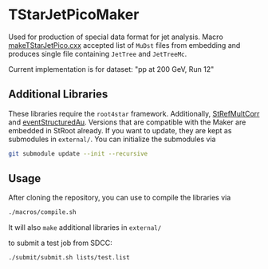 
# TStarJetPicoMaker
Used for production of special data format for jet analysis.
Macro [makeTStarJetPico.cxx](macros/makeTStarJetPico.cxx) accepted list of `MuDst` files from embedding and produces single file containing `JetTree` and `JetTreeMc`.

Current implementation is for dataset: "pp at 200 GeV, Run 12"



## Additional Libraries
These libraries require the `root4star` framework. Additionally,
[StRefMultCorr](https://github.com/GuannanXie/Run14AuAu200GeV_StRefMultCorr.git)
and [eventStructuredAu](https://github.com/kkauder/eventStructuredAu.git).
Versions that are compatible with the Maker are embedded in StRoot already. If
you want to update, they are kept as submodules in `external/`. You can
initialize the submodules via 
```bash
git submodule update --init --recursive
```

## Usage

After cloning the repository, you can use to compile the libraries via  
```bash
./macros/compile.sh
```
It will also `make` additional libraries in `external/`

to submit  a test job from SDCC:

```bash
./submit/submit.sh lists/test.list
```
